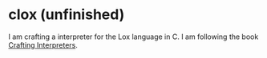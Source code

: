 # clox (unfinished)

I am crafting a interpreter for the Lox language in C.
I am following the book [Crafting Interpreters](http://craftinginterpreters.com/).